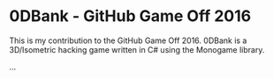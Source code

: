 # 0DBank - GitHub Game Off 2016

This is my contribution to the GitHub Game Off 2016. 0DBank is a 3D/Isometric hacking game written in C# using the Monogame library.

...
